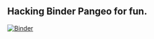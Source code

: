 ## Hacking Binder Pangeo for fun. 

[![Binder](https://binder.pangeo.io/badge_logo.svg)](https://binder.pangeo.io/v2/gh/scollis/binderhack/master)




